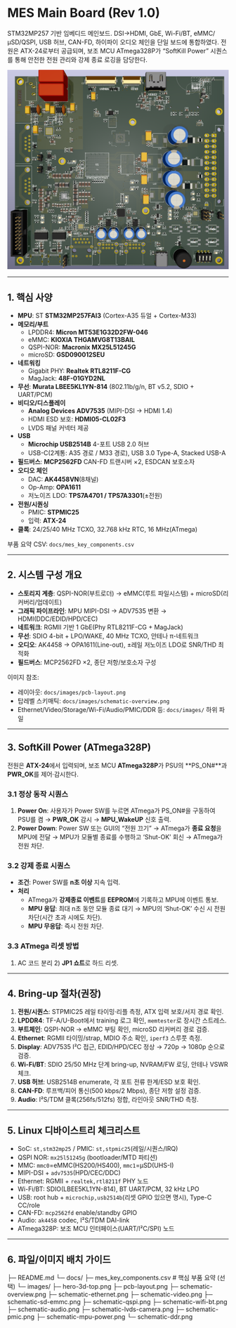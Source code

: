 # MES Main Board (Rev 1.0)

STM32MP257 기반 임베디드 메인보드. DSI→HDMI, GbE, Wi-Fi/BT, eMMC/µSD/QSPI, USB 허브, CAN-FD, 하이파이 오디오 체인을 단일 보드에 통합하였다. 전원은 ATX-24로부터 공급되며, 보조 MCU ATmega328P가 “SoftKill Power” 시퀀스를 통해 안전한 전원 관리와 강제 종료 로깅을 담당한다.

![3D Render Top](docs/images/hero-3d-top.png)

---

## 1. 핵심 사양

- **MPU**: ST **STM32MP257FAI3** (Cortex-A35 듀얼 + Cortex-M33)
- **메모리/부트**
  - LPDDR4: **Micron MT53E1G32D2FW-046**
  - eMMC: **KIOXIA THGAMVG8T13BAIL**
  - QSPI-NOR: **Macronix MX25L51245G**
  - microSD: **GSD090012SEU**
- **네트워킹**
  - Gigabit PHY: **Realtek RTL8211F-CG**
  - MagJack: **48F-01GYD2NL**
- **무선**: **Murata LBEE5KL1YN-814** (802.11b/g/n, BT v5.2, SDIO + UART/PCM)
- **비디오/디스플레이**
  - **Analog Devices ADV7535** (MIPI-DSI → HDMI 1.4)
  - HDMI ESD 보호: **HDMI05-CL02F3**
  - LVDS 패널 커넥터 제공
- **USB**
  - **Microchip USB2514B** 4-포트 USB 2.0 허브
  - USB-C(2계통: A35 경로 / M33 경로), USB 3.0 Type-A, Stacked USB-A
- **필드버스**: **MCP2562FD** CAN-FD 트랜시버 ×2, ESDCAN 보호소자
- **오디오 체인**
  - DAC: **AK4458VN**(8채널)
  - Op-Amp: **OPA1611**
  - 저노이즈 LDO: **TPS7A4701 / TPS7A3301**(±전원)
- **전원/시퀀싱**
  - PMIC: **STPMIC25**
  - 입력: **ATX-24**
- **클록**: 24/25/40 MHz TCXO, 32.768 kHz RTC, 16 MHz(ATmega)

부품 요약 CSV: `docs/mes_key_components.csv`

---

## 2. 시스템 구성 개요

- **스토리지 계층**: QSPI-NOR(부트로더) → eMMC(루트 파일시스템) + microSD(리커버리/업데이트)
- **그래픽 파이프라인**: MPU MIPI-DSI → ADV7535 변환 → HDMI(DDC/EDID/HPD/CEC)
- **네트워크**: RGMII 기반 1 GbE(Phy RTL8211F-CG + MagJack)
- **무선**: SDIO 4-bit + LPO/WAKE, 40 MHz TCXO, 안테나 π-네트워크
- **오디오**: AK4458 → OPA1611(Line-out), ±레일 저노이즈 LDO로 SNR/THD 최적화
- **필드버스**: MCP2562FD ×2, 종단 저항/보호소자 구성

이미지 참조:
- 레이아웃: `docs/images/pcb-layout.png`
- 탑레벨 스키매틱: `docs/images/schematic-overview.png`
- Ethernet/Video/Storage/Wi-Fi/Audio/PMIC/DDR 등: `docs/images/` 하위 파일

---

## 3. SoftKill Power (ATmega328P)

전원은 **ATX-24**에서 입력되며, 보조 MCU **ATmega328P**가 PSU의 **PS_ON#**과 **PWR_OK**를 제어·감시한다.

### 3.1 정상 동작 시퀀스
1. **Power On**: 사용자가 Power SW를 누르면 ATmega가 PS_ON#을 구동하여 PSU를 켬 → **PWR_OK** 감시 → **MPU_WakeUP** 신호 출력.
2. **Power Down**: Power SW 또는 GUI의 “전원 끄기” → ATmega가 **종료 요청**을 MPU에 전달 → MPU가 모듈별 종료를 수행하고 ‘Shut-OK’ 회신 → ATmega가 전원 차단.

### 3.2 강제 종료 시퀀스
- **조건**: Power SW를 **n초 이상** 지속 입력.
- **처리**
  - ATmega가 **강제종료 이벤트**를 **EEPROM**에 기록하고 MPU에 이벤트 통보.
  - **MPU 응답**: 최대 n초 동안 모듈 종료 대기 → MPU의 ‘Shut-OK’ 수신 시 전원 차단(시간 초과 시에도 차단).
  - **MPU 무응답**: 즉시 전원 차단.

### 3.3 ATmega 리셋 방법
1) AC 코드 분리  2) **JP1 쇼트**로 하드 리셋.

---

## 4. Bring-up 절차(권장)

1. **전원/시퀀스**: STPMIC25 레일 타이밍·리플 측정, ATX 입력 보호/서지 경로 확인.
2. **LPDDR4**: TF-A/U-Boot에서 training 로그 확인, `memtester`로 장시간 스트레스.
3. **부트체인**: QSPI-NOR → eMMC 부팅 확인, microSD 리커버리 경로 검증.
4. **Ethernet**: RGMII 타이밍/strap, MDIO 주소 확인, `iperf3` 스루풋 측정.
5. **Display**: ADV7535 I²C 접근, EDID/HPD/CEC 정상 → 720p → 1080p 순으로 검증.
6. **Wi-Fi/BT**: SDIO 25/50 MHz 단계 bring-up, NVRAM/FW 로딩, 안테나 VSWR 체크.
7. **USB 허브**: USB2514B enumerate, 각 포트 전류 한계/ESD 보호 확인.
8. **CAN-FD**: 루프백/피어 통신(500 kbps/2 Mbps), 종단 저항 설정 검증.
9. **Audio**: I²S/TDM 클록(256fs/512fs) 정합, 라인아웃 SNR/THD 측정.

---

## 5. Linux 디바이스트리 체크리스트

- SoC: `st,stm32mp25` / PMIC: `st,stpmic25`(레일/시퀀스/IRQ)
- QSPI NOR: `mx25l51245g` (bootloader/MTD 파티션)
- MMC: `mmc0`=eMMC(HS200/HS400), `mmc1`=µSD(UHS-I)
- MIPI-DSI + `adv7535`(HPD/CEC/DDC)
- Ethernet: RGMII + `realtek,rtl8211f` PHY 노드
- Wi-Fi/BT: SDIO(LBEE5KL1YN-814), BT UART/PCM, 32 kHz LPO
- USB: root hub + `microchip,usb2514b`(리셋 GPIO 있으면 명시), Type-C CC/role
- CAN-FD: `mcp2562fd` enable/standby GPIO
- Audio: `ak4458` codec, I²S/TDM DAI-link
- ATmega328P: 보조 MCU 인터페이스(UART/I²C/SPI) 노드

---

## 6. 파일/이미지 배치 가이드
├─ README.md
└─ docs/
├─ mes_key_components.csv # 핵심 부품 요약 (선택)
└─ images/
├─ hero-3d-top.png
├─ pcb-layout.png
├─ schematic-overview.png
├─ schematic-ethernet.png
├─ schematic-video.png
├─ schematic-sd-emmc.png
├─ schematic-qspi.png
├─ schematic-wifi-bt.png
├─ schematic-audio.png
├─ schematic-lvds-camera.png
├─ schematic-pmic.png
├─ schematic-mpu-power.png
└─ schematic-ddr.png
